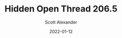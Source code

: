 ---
layout: podcast
title: "Hidden Open Thread 206.5"
author: Scott Alexander
description: https://astralcodexten.substack.com/p/hidden-open-thread-2065
date: 2022-01-12
length: 35436
duration: 9
guid: hidden-open-thread-2065
---